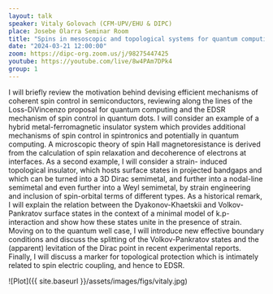 ```yaml
---
layout: talk
speaker: Vitaly Golovach (CFM-UPV/EHU & DIPC) 
place: Josebe Olarra Seminar Room
title: "Spins in mesoscopic and topological systems for quantum computing and spintronics"
date: "2024-03-21 12:00:00"
zoom: https://dipc-org.zoom.us/j/98275447425
youtube: https://youtube.com/live/8w4PAm7DPk4
group: 1
---
```


I will briefly review the motivation behind devising efficient mechanisms of coherent spin control in semiconductors, reviewing along the lines of the Loss-DiVincenzo proposal for quantum computing and the EDSR mechanism of spin control in quantum dots. I will consider an example of a hybrid metal-ferromagnetic insulator system which provides additional mechanisms of spin control in spintronics and potentially in quantum computing. A microscopic theory of spin Hall magnetoresistance is derived from the calculation of spin relaxation and decoherence of electrons at interfaces. As a second example, I will consider a strain- induced topological insulator, which hosts surface states in projected bandgaps and which can be turned into a 3D Dirac semimetal, and further into a nodal-line semimetal and even further into a Weyl semimetal, by strain engineering and inclusion of spin-orbital terms of different types. As a historical remark, I will explain the relation between the Dyakonov-Khaetskii and Volkov-Pankratov surface states in the context of a minimal model of k.p-interaction and show how these states unite in the presence of strain. Moving on to the quantum well case, I will introduce new effective boundary conditions and discuss the splitting of the Volkov-Pankratov states and the (apparent) levitation of the Dirac point in recent experimental reports. Finally, I will discuss a marker for topological protection which is intimately related to spin electric coupling, and hence to EDSR.

![Plot]({{ site.baseurl }}/assets/images/figs/vitaly.jpg)
